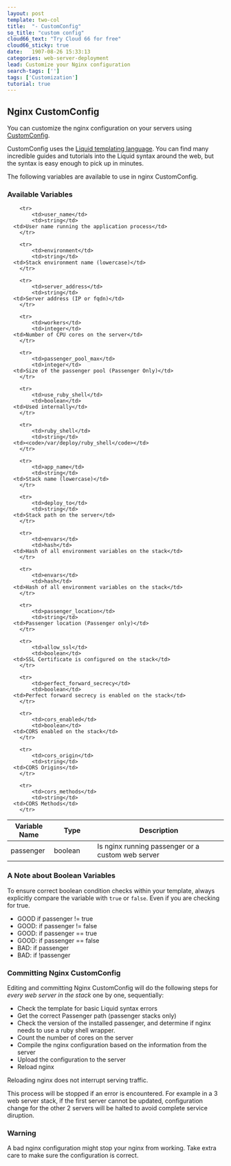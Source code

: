 ```yaml
---
layout: post
template: two-col
title:  "- CustomConfig"
so_title: "custom config"
cloud66_text: "Try Cloud 66 for free"
cloud66_sticky: true
date:   1907-08-26 15:33:13
categories: web-server-deployment
lead: Customize your Nginx configuration
search-tags: ['']
tags: ['Customization']
tutorial: true
---
```


## Nginx CustomConfig

You can customize the nginx configuration on your servers using [CustomConfig](/stack-features/custom-config.html).

CustomConfig uses the [Liquid templating language](http://liquidmarkup.org/). You can find many incredible guides and tutorials into the Liquid syntax around the web, but the syntax is easy enough to pick up in minutes.

The following variables are available to use in nginx CustomConfig.

### Available Variables

<table class='table table-bordered table-striped'>
  <colgroup>
    <col width="20%"/>
    <col width="20%"/>
    <col width="60%"/>
  </colgroup>
	<thead>
		<tr>
			<th>Variable Name</th>
      <th>Type</th>
			<th>Description</th>
		</tr>
	</thead>
	<tbody>
		<tr>
			<td>passenger</td>
			<td>boolean</td>
      <td>Is nginx running passenger or a custom web server</td>
		</tr>

		<tr>
			<td>user_name</td>
			<td>string</td>
      <td>User name running the application process</td>
		</tr>

		<tr>
			<td>environment</td>
			<td>string</td>
      <td>Stack environment name (lowercase)</td>
		</tr>

		<tr>
			<td>server_address</td>
			<td>string</td>
      <td>Server address (IP or fqdn)</td>
		</tr>

		<tr>
			<td>workers</td>
			<td>integer</td>
      <td>Number of CPU cores on the server</td>
		</tr>

		<tr>
			<td>passenger_pool_max</td>
			<td>integer</td>
      <td>Size of the passenger pool (Passenger Only)</td>
		</tr>

		<tr>
			<td>use_ruby_shell</td>
			<td>boolean</td>
      <td>Used internally</td>
		</tr>

		<tr>
			<td>ruby_shell</td>
			<td>string</td>
      <td><code>/var/deploy/ruby_shell</code></td>
		</tr>

		<tr>
			<td>app_name</td>
			<td>string</td>
      <td>Stack name (lowercase)</td>
		</tr>

		<tr>
			<td>deploy_to</td>
			<td>string</td>
      <td>Stack path on the server</td>
		</tr>

		<tr>
			<td>envars</td>
			<td>hash</td>
      <td>Hash of all environment variables on the stack</td>
		</tr>

		<tr>
			<td>envars</td>
			<td>hash</td>
      <td>Hash of all environment variables on the stack</td>
		</tr>

		<tr>
			<td>passenger_location</td>
			<td>string</td>
      <td>Passenger location (Passenger only)</td>
		</tr>

		<tr>
			<td>allow_ssl</td>
			<td>boolean</td>
      <td>SSL Certificate is configured on the stack</td>
		</tr>

		<tr>
			<td>perfect_forward_secrecy</td>
			<td>boolean</td>
      <td>Perfect forward secrecy is enabled on the stack</td>
		</tr>

		<tr>
			<td>cors_enabled</td>
			<td>boolean</td>
      <td>CORS enabled on the stack</td>
		</tr>

		<tr>
			<td>cors_origin</td>
			<td>string</td>
      <td>CORS Origins</td>
		</tr>

		<tr>
			<td>cors_methods</td>
			<td>string</td>
      <td>CORS Methods</td>
		</tr>

  </tbody>
</table>

### A Note about Boolean Variables

To ensure correct boolean condition checks within your template, always explicitly compare the variable with `true` or `false`. Even if you are checking for true.

* GOOD if passenger != true
* GOOD: if passenger != false
* GOOD: if passenger == true
* GOOD: if passenger == false
* BAD: if passenger
* BAD: if !passenger

### Committing Nginx CustomConfig

Editing and committing Nginx CustomConfig will do the following steps for _every web server in the stack_ one by one, sequentially:

* Check the template for basic Liquid syntax errors
* Get the correct Passenger path (passenger stacks only)
* Check the version of the installed passenger, and determine if nginx needs to use a ruby shell wrapper.
* Count the number of cores on the server
* Compile the nginx configuration based on the information from the server
* Upload the configuration to the server
* Reload nginx

Reloading nginx does not interrupt serving traffic.

This process will be stopped if an error is encountered. For example in a 3 web server stack, if the first server cannot be updated, configuration change for the other 2 servers will be halted to avoid complete service diruption.

<div class="notice notice-warning">
    <h3>Warning</h3>
    <p>A bad nginx configuration might stop your nginx from working. Take extra care to make sure the configuration is correct.</p>
</div>
